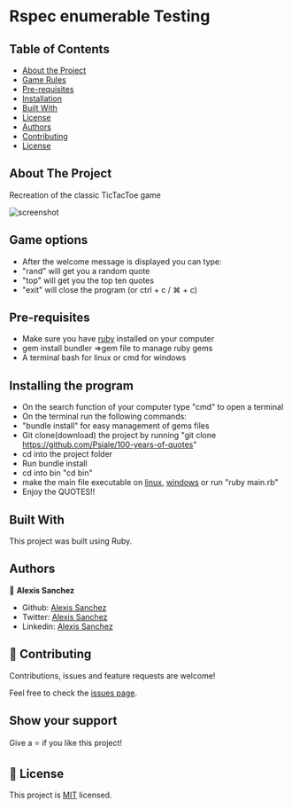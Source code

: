 # Rspec enumerable Testing
<!-- TABLE OF CONTENTS -->
## Table of Contents

* [About the Project](#about-the-project)
* [Game Rules](#Game-rules)
* [Pre-requisites](#Pre-requisites)
* [Installation](#Installing-the-game)
* [Built With](#built-with)
* [License](#license)
* [Authors](#Authors)
* [Contributing](#Contributing)
* [License](#License)



<!-- ABOUT THE PROJECT -->
## About The Project

Recreation of the classic TicTacToe game

![screenshot](./assets/tic-tac-toe.png)
 
## Game options
 - After the welcome message is displayed you can type: 
 - "rand" will get you a random quote
 - "top" will get you the top ten quotes 
 - "exit" will close the program (or ctrl + c / ⌘ + c)

## Pre-requisites
- Make sure you have [ruby](https://rubyinstaller.org) installed 
on your computer
- gem install bundler =>gem file to manage ruby gems
- A terminal bash for linux or cmd for windows

 ## Installing the program
- On the search function of your computer type "cmd" to open a terminal
- On the terminal run the following commands: 
-   "bundle install" for easy management of gems files
- Git clone(download) the project by running "git clone https://github.com/Psiale/100-years-of-quotes"
- cd into the project folder
- Run bundle install
- cd into bin "cd bin"
- make the main file executable on [linux](https://commandercoriander.net/blog/2013/02/16/making-a-ruby-script-executable/), [windows](https://stackoverflow.com/questions/1422380/how-to-i-launch-a-ruby-script-from-the-command-line-by-just-its-name)  or run "ruby main.rb"
- Enjoy the QUOTES!!


## Built With
This project was built using Ruby. 


## Authors

👤 **Alexis Sanchez**

- Github: [Alexis Sanchez](https://github.com/Psiale)
- Twitter: [Alexis Sanchez](https://twitter.com/TFH_)
- Linkedin: [Alexis Sanchez](https://www.linkedin.com/in/alexis-gabriel-sánchez-cárcamo-264ba7194/)

## 🤝 Contributing

Contributions, issues and feature requests are welcome!

Feel free to check the [issues page](https://github.com/Psiale/100-years-of-quotes/issues).

## Show your support

Give a ⭐️ if you like this project!

## 📝 License

This project is [MIT](lic.url) licensed.